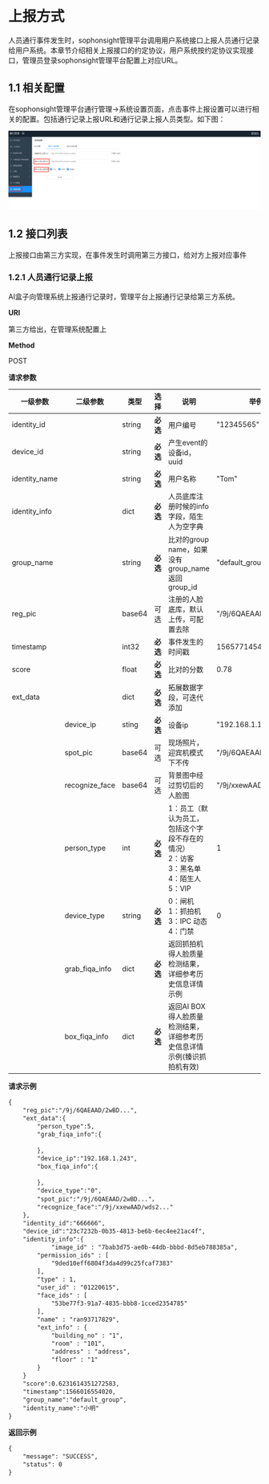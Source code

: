 # 上报方式 #

人员通行事件发生时，sophonsight管理平台调用用户系统接口上报人员通行记录给用户系统。本章节介绍相关上报接口的约定协议，用户系统按约定协议实现接口，管理员登录sophonsight管理平台配置上对应URL。

## 1.1 相关配置 ##

在sophonsight管理平台通行管理->系统设置页面，点击事件上报设置可以进行相关的配置。包括通行记录上报URL和通行记录上报人员类型。如下图：

![](../../../../../../imgs/tongxing-shang-bao-fang-shi.png)

## 1.2 接口列表 ##

上报接口由第三方实现，在事件发生时调用第三方接口，给对方上报对应事件

### 1.2.1 人员通行记录上报 ###

AI盒子向管理系统上报通行记录时，管理平台上报通行记录给第三方系统。

**URI**

第三方给出，在管理系统配置上

**Method**

POST

**请求参数**

| **一级参数**  | **二级参数**   | **类型** | **选择** | **说明**                                                     |  举例  |
| ------------- | -------------- | -------- | -------- | ------------------------------------------------------------ | --------------------------------- |
| identity_id   |                | string   | **必选** | 用户编号                                                     | "12345565"                        |
| device_id | | string | **必选** | 产生event的设备id，uuid |  |
| identity_name |                | string   | **必选** | 用户名称                                                     | "Tom"                             |
| identity_info | | dict | **必选** | 人员底库注册时候的info字段，陌生人为空字典 |  |
| group_name    |                | string   | **必选** | 比对的group name，如果没有group_name返回group_id             | "default_group"                   |
| reg_pic       |                | base64   | 可选     | 注册的人脸底库，默认上传，可配置去除                         | "/9j/6QAEAAD/2wBD..."             |
| timestamp     |                | int32    | **必选** | 事件发生的时间戳                                             | 1565771454932                     |
| score         |                | float    | **必选** | 比对的分数                                                   | 0.78                              |
| ext_data      |                | dict     | **必选** | 拓展数据字段，可迭代添加                                     |                                   |
|               | device_ip      | sting    | **必选** | 设备ip                                                       | "192.168.1.101"                   |
|               | spot_pic       | base64   | 可选     | 现场照片，迎宾机模式下不传                                   | "/9j/6QAEAAD/2wBD..."             |
| | recognize_face | base64 | 可选 | 背景图中经过剪切后的人脸图 | "/9j/xxewAAD/wds2..." |
|               | person_type    | int      | **必选** | 1：员工（默认为员工，包括这个字段不存在的情况）<br />2：访客<br />3：黑名单<br />4：陌生人<br />5：VIP | 1                                 |
|               | device_type    | string   | **必选** | 0：闸机 <br />1：抓拍机 <br />3：IPC 动态 <br />4：门禁 | 0                                 |
|               | grab_fiqa_info | dict     | **必选** | 返回抓拍机得人脸质量检测结果，详细参考历史信息详情示例       |                                   |
|               | box_fiqa_info  | dict     | **必选** | 返回AI BOX得人脸质量检测结果，详细参考历史信息详情示例(臻识抓拍机有效) |                                   |

**请求示例**

```
{
    "reg_pic":"/9j/6QAEAAD/2wBD...",
    "ext_data":{
        "person_type":5,
        "grab_fiqa_info":{

        },
        "device_ip":"192.168.1.243",
        "box_fiqa_info":{

        },
        "device_type":"0",
        "spot_pic":"/9j/6QAEAAD/2wBD..."，
        "recognize_face":"/9j/xxewAAD/wds2..."
    },
    "identity_id":"666666",
    "device_id":"23c7232b-0b35-4813-be6b-6ec4ee21ac4f",
    "identity_info":{
            "image_id" : "7bab3d75-ae0b-44db-bbbd-8d5eb788385a",
        "permission_ids" : [ 
            "9ded10eff6804f3da4d99c25fcaf7383"
        ],
        "type" : 1,
        "user_id" : "01220615",
        "face_ids" : [ 
            "53be77f3-91a7-4835-bbb8-1cced2354785"
        ],
        "name" : "ran93717829",
        "ext_info" : {
            "building_no" : "1",
            "room" : "101",
            "address" : "address",
            "floor" : "1"
        }
    }
    "score":0.6231614351272583,
    "timestamp":1566016554020,
    "group_name":"default_group",
    "identity_name":"小明"
}
```

**返回示例**

    {     
    	"message": "SUCCESS",
    	"status": 0
	}
